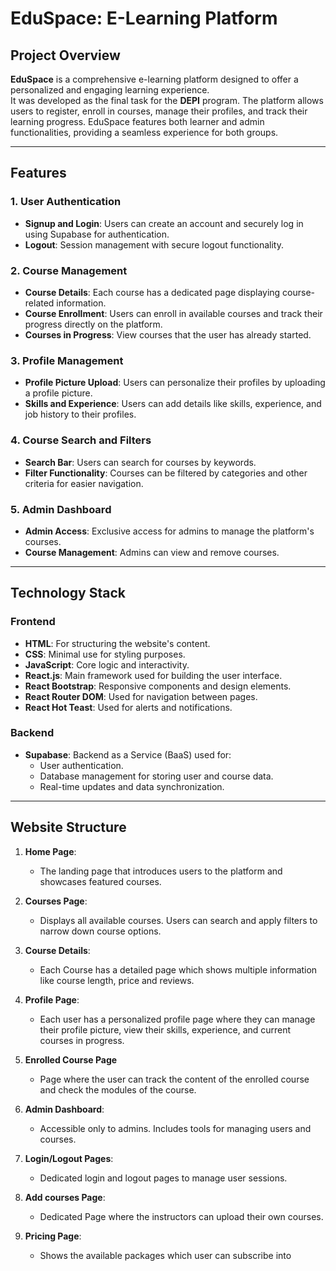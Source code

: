 # **EduSpace: E-Learning Platform**

## **Project Overview**

**EduSpace** is a comprehensive e-learning platform designed to offer a personalized and engaging learning experience.  
It was developed as the final task for the **DEPI** program. The platform allows users to register, enroll in courses, manage their profiles, and track their learning progress. EduSpace features both learner and admin functionalities, providing a seamless experience for both groups.

---

## **Features**

### **1. User Authentication**
- **Signup and Login**: Users can create an account and securely log in using Supabase for authentication.
- **Logout**: Session management with secure logout functionality.

### **2. Course Management**
- **Course Details**: Each course has a dedicated page displaying course-related information.
- **Course Enrollment**: Users can enroll in available courses and track their progress directly on the platform.
- **Courses in Progress**: View courses that the user has already started.

### **3. Profile Management**
- **Profile Picture Upload**: Users can personalize their profiles by uploading a profile picture.
- **Skills and Experience**: Users can add details like skills, experience, and job history to their profiles.

### **4. Course Search and Filters**
- **Search Bar**: Users can search for courses by keywords.
- **Filter Functionality**: Courses can be filtered by categories and other criteria for easier navigation.

### **5. Admin Dashboard**
- **Admin Access**: Exclusive access for admins to manage the platform's courses.
- **Course Management**: Admins can view and remove courses.

---

## **Technology Stack**

### **Frontend**
- **HTML**: For structuring the website's content.
- **CSS**: Minimal use for styling purposes.
- **JavaScript**: Core logic and interactivity.
- **React.js**: Main framework used for building the user interface.
- **React Bootstrap**: Responsive components and design elements.
- **React Router DOM**: Used for navigation between pages.
- **React Hot Teast**: Used for alerts and notifications.

### **Backend**
- **Supabase**: Backend as a Service (BaaS) used for:
  - User authentication.
  - Database management for storing user and course data.
  - Real-time updates and data synchronization.

---

## **Website Structure**

1. **Home Page**:
   - The landing page that introduces users to the platform and showcases featured courses.
  
2. **Courses Page**:
   - Displays all available courses. Users can search and apply filters to narrow down course options.

3. **Course Details**:
   - Each Course has a detailed page which shows multiple information like course length, price and reviews.
  
4. **Profile Page**:
   - Each user has a personalized profile page where they can manage their profile picture, view their skills, experience, and current courses in progress.

5. **Enrolled Course Page**
   - Page where the user can track the content of the enrolled course and check the modules of the course.

6. **Admin Dashboard**:
   - Accessible only to admins. Includes tools for managing users and courses.
  
7. **Login/Logout Pages**:
   - Dedicated login and logout pages to manage user sessions.
  
8. **Add courses Page**:
   - Dedicated Page where the instructors can upload their own courses.
  
9. **Pricing Page**:
   - Shows the available packages which user can subscribe into
